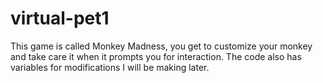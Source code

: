 # virtual-pet1

This game is called Monkey Madness, you get to customize your monkey and take care it when it prompts you for interaction. 
The code also has variables for modifications I will be making later. 
